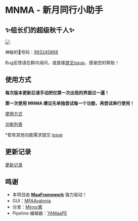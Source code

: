 # MNMA - 新月同行小助手
## ✨组长们的超级秋千人✨  

![](https://s21.ax1x.com/2025/04/15/pEf0CDA.png)

神秘的🐧号码：[993245868](http://qm.qq.com/cgi-bin/qm/qr?_wv=1027&k=VMC132QhbMDLi5U62MlDRvtCMj9WOXRr&authKey=yJNKO4sQ%2BBFHpBCLSSEvVOAyz%2FPjknNSl70W3ugg2%2BpELnKmEiHamj1emJMWcLwQ&noverify=0&group_code=993245868)

Bug反馈请在群内询问，或直接[提交issue](https://github.com/kqcoxn/MaaNewMoonAccompanying/issues?q=is%3Aissue)，感谢您的帮助！

## 使用方式

​**​每次版本更新后请手动把仅第一次出现的界面过一遍！​**​

**第一次使用 MNMA 建议先单独尝试每一个功能，再尝试串行使用！**

[使用方式](https://github.com/kqcoxn/MaaNewMoonAccompanying?tab=readme-ov-file#%E4%BD%BF%E7%94%A8%E6%95%99%E7%A8%8B)

[功能列表](https://github.com/kqcoxn/MaaNewMoonAccompanying?tab=readme-ov-file#%E5%8A%9F%E8%83%BD%E5%88%97%E8%A1%A8)

\*若有其他功能需求提交 [issue](https://github.com/kqcoxn/MaaNewMoonAccompanying/issues?q=is%3Aissue)

## 更新记录

[更新记录](https://github.com/kqcoxn/MaaNewMoonAccompanying?tab=readme-ov-file#%E6%9B%B4%E6%96%B0%E8%AE%B0%E5%BD%95)

## 鸣谢

- 本项目由 **[MaaFramework](https://github.com/MaaXYZ/MaaFramework)** 强力驱动！
- GUI：[MFAAvalonia](https://github.com/SweetSmellFox/MFAAvalonia/tree/master)
- 分发：[Mirror酱](https://mirrorchyan.com/zh/get-start)
- Pipeline 编辑器：[YAMaaPE](https://github.com/kqcoxn/YAMaaPE)
